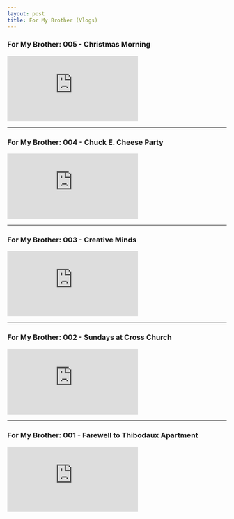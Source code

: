 ```yaml
---
layout: post
title: For My Brother (Vlogs)
---
```


### For My Brother: 005 - Christmas Morning

<iframe src="https://www.youtube.com/embed/unQr5KO7kGM" frameborder="0" allow="accelerometer; autoplay; clipboard-write; encrypted-media; gyroscope; picture-in-picture" allowfullscreen></iframe>

---- 

### For My Brother: 004 - Chuck E. Cheese Party

<iframe src="https://www.youtube.com/embed/W2CuEbsT66Q" frameborder="0" allow="accelerometer; autoplay; clipboard-write; encrypted-media; gyroscope; picture-in-picture" allowfullscreen></iframe>

---- 

### For My Brother: 003 - Creative Minds

<iframe src="https://www.youtube.com/embed/xtUcCWf3Vnc" frameborder="0" allow="accelerometer; autoplay; clipboard-write; encrypted-media; gyroscope; picture-in-picture" allowfullscreen></iframe>

---- 

### For My Brother: 002 - Sundays at Cross Church

<iframe src="https://www.youtube.com/embed/YPJ-21ayJbs" frameborder="0" allow="accelerometer; autoplay; clipboard-write; encrypted-media; gyroscope; picture-in-picture" allowfullscreen></iframe>

---- 

### For My Brother: 001 - Farewell to Thibodaux Apartment

<iframe src="https://www.youtube.com/embed/d8Hpt5pLNjM" frameborder="0" allow="accelerometer; autoplay; clipboard-write; encrypted-media; gyroscope; picture-in-picture" allowfullscreen></iframe>